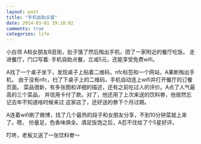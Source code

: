 ```yaml
---
layout: post
title: "手机自助点餐"
date: 2014-03-01 19:18:02
comments: true
categories: life 
---
```


小白领 A和女朋友B逛街，肚子饿了然后掏出手机，团了一家附近的餐厅吃饭。
走进餐厅，门口写着: 手机自助点餐，立减5元，还能享受免费wifi。

A找了一个桌子坐下，发现桌子上贴着二维码，nfc标签和一个网站，A果断掏出手机，
由于没有nfc，扫了下桌子上的二维码，手机自动连上wifi并打开餐厅的订餐页面。
菜品很新，有多张图和详细的描述，还有之前吃过人的评价。A点了人气最高的三个菜品，
并信用卡付了款。对了，他还用了上次来送的饮料劵，他居然忘记去年不知道啥时候来过
这家店了，还好送的劵下个月过期。

A连着wifi刷了微博，找了几个最热的段子和女朋友分享，不到10分钟菜就上来了。嗯，
份量足，色香味俱全。酒足饭饱之后，A忍不住给了个5星好评。

叮咚，老板又送了一张饮料劵～

